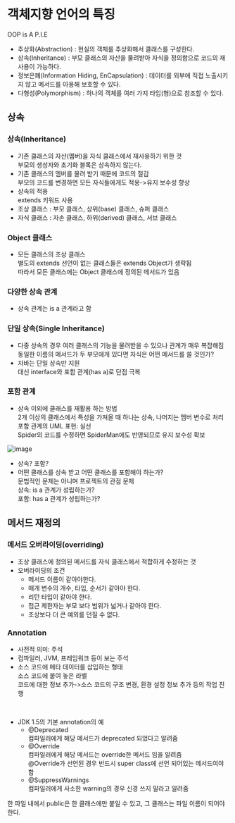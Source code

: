 # 객체지향 언어의 특징
OOP is A P.I.E
- 추상화(Abstraction) : 현실의 객체를 추상화해서 클래스를 구성한다.
- 상속(Inheritance) : 부모 클래스의 자산을 물려받아 자식을 정의함으로 코드의 재사용이 가능하다.
- 정보은폐(Information Hiding, EnCapsulation) : 데이터를 외부에 직접 노출시키지 않고 메서드를 아용해 보호할 수 있다.
- 다형성(Polymorphism) : 하나의 객체를 여러 가지 타입(형)으로 참조할 수 있다.

## 상속
### 상속(Inheritance)
- 기존 클래스의 자산(멤버)을 자식 클래스에서 재사용하기 위한 것<br>
부모의 생성자와 초기화 블록은 상속하지 않는다.
- 기존 클래스의 멤버를 물려 받기 때문에 코드의 절감<br>
부모의 코드를 변경하면 모든 자식들에게도 적용->유지 보수성 향상
- 상속의 적용<br>
extends 키워드 사용
- 조상 클래스 : 부모 클래스, 상위(base) 클래스, 슈퍼 클래스
- 자식 클래스 : 자손 클래스, 하위(derived) 클래스, 서브 클래스

### Object 클래스
- 모든 클래스의 조상 클래스<br>
별도의 extends 선언이 없는 클래스들은 extends Object가 생략됨<br>
따라서 모든 클래스에는 Object 클래스에 정의된 메서드가 있음

### 다양한 상속 관계
- 상속 관계는 is a 관계라고 함

### 단일 상속(Single Inheritance)
- 다중 상속의 경우 여러 클래스의 기능을 물려받을 수 있으나 관계가 매우 복잡해짐<br>
동일한 이름의 메서드가 두 부모에게 있다면 자식은 어떤 메서드를 쓸 것인가?
- 자바는 단일 상속만 지원<br>
대신 interface와 포함 관계(has a)로 단점 극복

### 포함 관계
- 상속 이외에 클래스를 재활용 하는 방법<br>
2개 이상의 클래스에서 특성을 가져올 때 하나는 상속, 나머지는 멤버 변수로 처리<br>
포함 관계의 UML 표현: 실선<br>
Spider의 코드를 수정하면 SpiderMan에도 반영되므로 유지 보수성 확보<br>

![image](https://user-images.githubusercontent.com/77595685/180128586-23826713-e242-473d-9009-8a840d595d73.png)
<br>

- 상속? 포함?<br>
- 어떤 클래스를 상속 받고 어떤 클래스를 포함해야 하는가?<br>
문법적인 문제는 아니며 프로젝트의 관점 문제<br>
상속: is a 관계가 성립하는가?<br>
포함: has a 관계가 성립하는가?<br>

## 메서드 재정의
### 메서드 오버라이딩(overriding)
- 조상 클래스에 정의된 메서드를 자식 클래스에서 적합하게 수정하는 것
- 오버라이딩의 조건
  - 메서드 이름이 같아야한다.
  - 매개 변수의 개수, 타입, 순서가 같아야 한다.
  - 리턴 타입이 같아야 한다.
  - 접근 제한자는 부모 보다 범위가 넓거나 같아야 한다.
  - 조상보다 더 큰 예외를 던질 수 없다.

### Annotation
- 사전적 의미: 주석
- 컴파일러, JVM, 프레임워크 등이 보는 주석
- 소스 코드에 메타 데이터를 삽입하는 형태<br>
소스 코드에 붙여 놓은 라벨<br>
코드에 대한 정보 추가->소스 코드의 구조 변경, 환경 설정 정보 추가 등의 작업 진행<br>
<br>

- JDK 1.5의 기본 annotation의 예
  - @Deprecated<br>
  컴파일러에게 해당 메서드가 deprecated 되었다고 알려줌
  - @Override<br>
  컴파일러에게 해당 메서드는 override한 메서드 임을 알려줌<br>
  @Override가 선언된 경우 반드시 super class에 선언 되어있는 메서드여야 함
  - @SuppressWarnings<br>
  컴파일러에게 사소한 warning의 경우 신경 쓰지 말라고 알려줌

한 파일 내에서 public은 한 클래스에만 붙일 수 있고, 그 클래스는 파일 이름이 되어야 한다.
